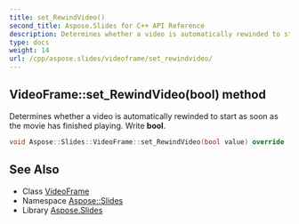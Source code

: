 ```yaml
---
title: set_RewindVideo()
second_title: Aspose.Slides for C++ API Reference
description: Determines whether a video is automatically rewinded to start as soon as the movie has finished playing. Write bool.
type: docs
weight: 14
url: /cpp/aspose.slides/videoframe/set_rewindvideo/
---
```

## VideoFrame::set_RewindVideo(bool) method


Determines whether a video is automatically rewinded to start as soon as the movie has finished playing. Write **bool**.

```cpp
void Aspose::Slides::VideoFrame::set_RewindVideo(bool value) override
```

## See Also

* Class [VideoFrame](./)
* Namespace [Aspose::Slides](../)
* Library [Aspose.Slides](../../)